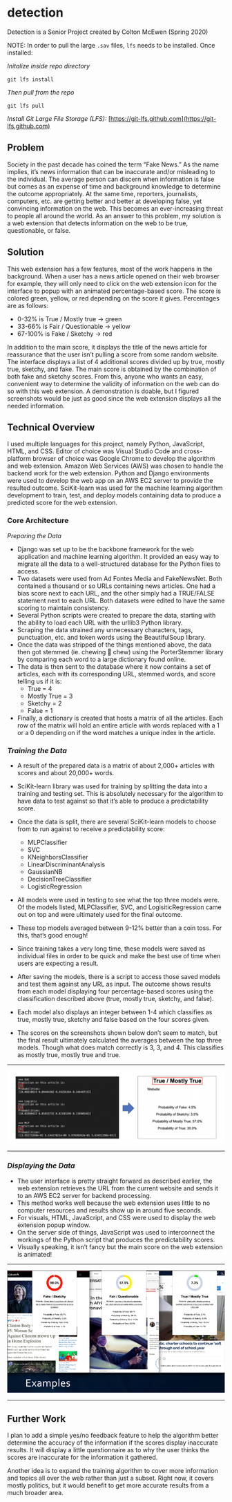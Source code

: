 # detection

Detection is a Senior Project created by Colton McEwen (Spring 2020)

NOTE: In order to pull the large `.sav` files, `lfs` needs to be installed. Once installed:

*Initalize inside repo directory*
```
git lfs install
```

*Then pull from the repo*
```
git lfs pull
```

*Install Git Large File Storage (LFS):* [https://git-lfs.github.com](https://git-lfs.github.com)

## **Problem**

Society in the past decade has coined the term “Fake News.” As the name implies, it’s news information that can be inaccurate and/or misleading to the individual. The average person can discern when information is false but comes as an expense of time and background knowledge to determine the outcome appropriately. At the same time, reporters, journalists, computers, etc. are getting better and better at developing false, yet convincing information on the web. This becomes an ever-increasing threat to people all around the world. As an answer to this problem, my solution is a web extension that detects information on the web to be true, questionable, or false.

## **Solution**

This web extension has a few features, most of the work happens in the background. When a user has a news article opened on their web browser for example, they will only need to click on the web extension icon for the interface to popup with an animated percentage-based score. The score is colored green, yellow, or red depending on the score it gives. Percentages are as follows:

- 0-32% is True / Mostly true -> green
- 33-66% is Fair / Questionable -> yellow
- 67-100% is Fake / Sketchy -> red

In addition to the main score, it displays the title of the news article for reassurance that the user isn’t pulling a score from some random website. The interface displays a list of 4 additional scores divided up by true, mostly true, sketchy, and fake. The main score is obtained by the combination of both fake and sketchy scores. From this, anyone who wants an easy, convenient way to determine the validity of information on the web can do so with this web extension. A demonstration is doable, but I figured screenshots would be just as good since the web extension displays all the needed information. 

## **Technical Overview**

I used multiple languages for this project, namely Python, JavaScript, HTML, and CSS. Editor of choice was Visual Studio Code and cross-platform browser of choice was Google Chrome to develop the algorithm and web extension. Amazon Web Services (AWS) was chosen to handle the backend work for the web extension. Python and Django environments were used to develop the web app on an AWS EC2 server to provide the resulted outcome. SciKit-learn was used for the machine learning algorithm development to train, test, and deploy models containing data to produce a predicted score for the web extension.

### **Core Architecture**
*Preparing the Data*

- Django was set up to be the backbone framework for the web application and machine learning algorithm. It provided an easy way to migrate all the data to a well-structured database for the Python files to access.
- Two datasets were used from Ad Fontes Media and FakeNewsNet. Both contained a thousand or so URLs containing news articles. One had a bias score next to each URL, and the other simply had a TRUE/FALSE statement next to each URL. Both datasets were edited to have the same scoring to maintain consistency. 
- Several Python scripts were created to prepare the data, starting with the ability to load each URL with the urllib3 Python library.
- Scraping the data strained any unnecessary characters, tags, punctuation, etc. and token words using the BeautifulSoup library.
- Once the data was stripped of the things mentioned above, the data then got stemmed (ie. chewing  chew) using the PorterStemmer library by comparing each word to a large dictionary found online.
- The data is then sent to the database where it now contains a set of articles, each with its corresponding URL, stemmed words, and score telling us if it is:
    - True = 4
    - Mostly True = 3
    - Sketchy = 2
    - False = 1
- Finally, a dictionary is created that hosts a matrix of all the articles. Each row of the matrix will hold an entire article with words replaced with a 1 or a 0 depending on if the word matches a unique index in the article.

### *Training the Data*

- A result of the prepared data is a matrix of about 2,000+ articles with scores and about 20,000+ words.
- SciKit-learn library was used for training by splitting the data into a training and testing set. This is absolutely necessary for the algorithm to have data to test against so that it’s able to produce a predictability score.
- Once the data is split, there are several SciKit-learn models to choose from to run against to receive a predictability score:
    - MLPClassifier
    - SVC
    - KNeighborsClassifier
    - LinearDiscriminantAnalysis
    - GaussianNB
    - DecisionTreeClassifier
    - LogisticRegression

- All models were used in testing to see what the top three models were. Of the models listed, MLPClassifier, SVC, and LogisiticRegression came out on top and were ultimately used for the final outcome.
- These top models averaged between 9-12% better than a coin toss. For this, that’s good enough!
- Since training takes a very long time, these models were saved as individual files in order to be quick and make the best use of time when users are expecting a result.
- After saving the models, there is a script to access those saved models and test them against any URL as input. The outcome shows results from each model displaying four percentage-based scores using the classification described above (true, mostly true, sketchy, and false).
- Each model also displays an integer between 1-4 which classifies as true, mostly true, sketchy and false based on the four scores given.
- The scores on the screenshots shown below don’t seem to match, but the final result ultimately calculated the averages between the top three models. Though what does match correctly is 3, 3, and 4. This classifies as mostly true, mostly true and true.

---

![alt text](./screenshots/screenshot.png)

---

### *Displaying the Data*

- The user interface is pretty straight forward as described earlier, the web extension retrieves the URL from the current website and sends it to an AWS EC2 server for backend processing.
- This method works well because the web extension uses little to no computer resources and results show up in around five seconds.
- For visuals, HTML, JavaScript, and CSS were used to display the web extension popup window.
- On the server side of things, JavaScript was used to interconnect the workings of the Python script that produces the predictability scores.
- Visually speaking, it isn’t fancy but the main score on the web extension is animated!

---

![alt text](./screenshots/screenshot1.png)

---

## Further Work
I plan to add a simple yes/no feedback feature to help the algorithm better determine the accuracy of the information if the scores display inaccurate results. It will display a little questionnaire as to why the user thinks the scores are inaccurate for the information it gathered.

Another idea is to expand the training algorithm to cover more information and topics all over the web rather than just a subset. Right now, it covers mostly politics, but it would benefit to get more accurate results from a much broader area.
